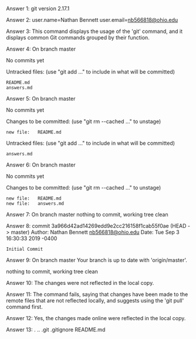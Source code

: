 Answer 1: git version 2.17.1

Answer 2: user.name=Nathan Bennett
	  user.email=nb566818@ohio.edu

Answer 3: This command displays the usage of the 'git' command, and it displays common Git commands grouped by their function.

Answer 4: 
On branch master

No commits yet

Untracked files:
  (use "git add <file>..." to include in what will be committed)

	README.md
	answers.md

Answer 5: 
On branch master

No commits yet

Changes to be committed:
  (use "git rm --cached <file>..." to unstage)

	new file:   README.md

Untracked files:
  (use "git add <file>..." to include in what will be committed)

	answers.md

Answer 6: 
On branch master

No commits yet

Changes to be committed:
  (use "git rm --cached <file>..." to unstage)

	new file:   README.md
	new file:   answers.md

Answer 7:
On branch master
nothing to commit, working tree clean

Answer 8:
commit 3a966d42ad14269edd9e2cc216158f1cab55f0ae (HEAD -> master)
Author: Nathan Bennett <nb566818@ohio.edu>
Date:   Tue Sep 3 16:30:33 2019 -0400

    Initial Commit

Answer 9: 
On branch master
Your branch is up to date with 'origin/master'.

nothing to commit, working tree clean

Answer 10: The changes were not reflected in the local copy.

Answer 11: The command fails, saying that changes have been made to the remote files that are not reflected locally, and suggests using the 'git pull' command first.

Answer 12: Yes, the changes made online were reflected in the local copy.

Answer 13:
.  ..  .git  .gitignore  README.md








